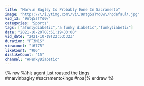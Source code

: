 ```yaml
---
title: "Marvin Bagley Is Probably Done In Sacramento"
image: "https:\/\/i.ytimg.com\/vi\/9ntg5sTYd0w\/hqdefault.jpg"
vid_id: "9ntg5sTYd0w"
categories: "Sports"
tags: ["afunkydiabetic","a funky diabetic","funkydiabetic"]
date: "2021-10-20T08:51:19+03:00"
vid_date: "2021-10-19T22:53:32Z"
duration: "PT3M1S"
viewcount: "16775"
likeCount: "906"
dislikeCount: "15"
channel: "AFunkyDiabetic"
---
```

{% raw %}his agent just roasted the kings<br />#marvinbagley #sacramentokings #nba{% endraw %}
